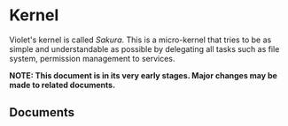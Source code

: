 # Kernel
Violet's kernel is called *Sakura*. 
This is a micro-kernel that tries to be as simple
and understandable as possible by delegating all tasks
such as file system, permission management to services.

**NOTE: This document is in its very early stages. Major changes
may be made to related documents.**

## Documents